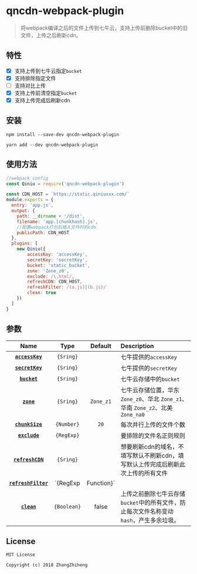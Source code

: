 # qncdn-webpack-plugin
> 将webpack编译之后的文件上传到七牛云，支持上传前删除bucket中的旧文件，上传之后刷新cdn。

## 特性
- [x] 支持上传到七牛云指定`bucket`
- [x] 支持排除指定文件
- [ ] 支持对比上传
- [x] 支持上传前清空指定`bucket`
- [x] 支持上传完成后刷新cdn

## 安装
```shell
npm install --save-dev qncdn-webpack-plugin
```
```shell
yarn add --dev qncdn-webpack-plugin
```

## 使用方法
```js
//webpack config
const Qiniu = require('qncdn-webpack-plugin')

const CDN_HOST = `https://static.qiniuxxx.com/`
module.exports = {
  entry: 'app.js',
  output: {
    path: __dirname + '/dist',
    filename: 'app.[chunkhash].js',
    //配置webpack打包后插入文件时的cdn
    publicPath: CDN_HOST
  },
  plugins: [
    new Qiniu({
        accessKey: 'accessKey',
        secretKey: 'secretKey',
        bucket: 'static_bucket',
        zone: 'Zone_z0',
        exclude: /\.html/,
        refreshCDN: CDN_HOST,
        refreshFilter: /(a.js)|(b.js)/
        clean: true
    })
  ]
}
```
## 参数
|Name|Type|Default|Description|
|:--:|:--:|:-----:|:----------|
|**[`accessKey`](#)**|`{Sring}`||七牛提供的`accessKey`|
|**[`secretKey`](#)**|`{Sring}`||七牛提供的`secretKey`|
|**[`bucket`](#)**|`{Sring}`||七牛云存储中的`bucket`|
|**[`zone`](#)**|`{Sring}`|`Zone_z1`|七牛云存储位置，华东 `Zone_z0`、华北 `Zone_z1`、华南 `Zone_z2`、北美 `Zone_na0`|
|**[`chunkSize`](#)**|`{Number}`|`20`|每次并行上传的文件个数|
|**[`exclude`](#)**|`{RegExp}`||要排除的文件名正则规则|
|**[`refreshCDN`](#)**|`{Sring}`||想要刷新cdn的域名，不填写默认不刷新cdn，填写默认上传完成后刷新此次上传的所有文件|
|**[`refreshFilter`](#)**|`{RegExp | Function}`||七牛限额每天只能刷新500个文件，通过这个参数可以过滤出想要刷新的文件。|
|**[`clean`](#)**|`{Boolean}`|false|上传之前删除七牛云存储`bucket`中的所有文件，防止每次文件名称变动`hash`，产生多余垃圾。|

## License

```
MIT License

Copyright (c) 2018 ZhangZhiheng
```

